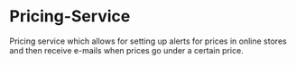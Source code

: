 # Pricing-Service
Pricing service which allows for setting up alerts for prices in online stores and then receive e-mails when prices go under a certain price.
